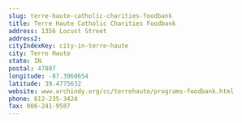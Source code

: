 ```yaml
---
slug: terre-haute-catholic-charities-foodbank
title: Terre Haute Catholic Charities Foodbank
address: 1356 Locust Street
address2: 
cityIndexKey: city-in-terre-haute
city: Terre Haute
state: IN
postal: 47807
longitude: -87.3960654
latitude: 39.4775632
website: www.archindy.org/cc/terrehaute/programs-foodbank.html
phone: 812-235-3424
fax: 866-241-9587
---
```

